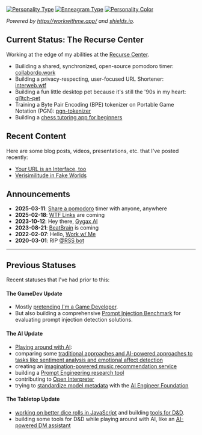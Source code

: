 [![Personality Type](https://img.shields.io/endpoint?url=https%3A%2F%2Fworkwithme.app%2Fapi%2Fbadges%2Fconfig%2Fericrallen%2Fpersonality)](https://workwithme.app/ericrallen/) [![Enneagram Type](https://img.shields.io/endpoint?url=https%3A%2F%2Fworkwithme.app%2Fapi%2Fbadges%2Fconfig%2Fericrallen%2Fenneagram)](https://workwithme.app/ericrallen/)
[![Personality Color](https://img.shields.io/endpoint?url=https%3A%2F%2Fworkwithme.app%2Fapi%2Fbadges%2Fconfig%2Fericrallen%2Fcolor)](https://workwithme.app/ericrallen/)

_Powered by [https//workwithme.app/](https://workwithme.app/ericrallen) and [shields.io](https://shields.io/endpoint/)._

## Current Status: The Recurse Center

Working at the edge of my abilities at the [Recurse Center](https://www.recurse.com/scout/click?t=1b9ee5f39bb35af1073bda78cf4cabdf).

- Builiding a shared, synchronized, open-source pomodoro timer: [collabordo.work](https://github.com/InterwebAlchemy/collabodoro)
- Building a privacy-respecting, user-focused URL Shortener: [interweb.wtf](https://github.com/InterwebAlchemy/interweb.wtf)
- Building a fun little desktop pet because it's still the '90s in my heart: [gl1tch-pet](https://github.com/DVDAGames/gl1tch-pet)
- Training a Byte Pair Encoding (BPE) tokenizer on Portable Game Notation (PGN): [pgn-tokenizer](https://github.com/DVDAGames/pgn-tokenizer)
- Building a [chess tutoring app for beginners](https://github.com/DVDAGames/chess-tutor)

## Recent Content

Here are some blog posts, videos, presentations, etc. that I've posted recently:

- [Your URL is an Interface, too](https://interwebalchemy.com/posts/url-bar-as-interface/)
- [Verisimilitude in Fake Worlds](https://dvdagames.com/posts/coding-verisimilitude/)

## Announcements
- **2025-03-11**: [Share a pomodoro](https://collabodoro.work/) timer with anyone, anywhere
- **2025-02-18**: [WTF Links](https://www.interweb.wtf/) are coming
- **2023-10-12**: Hey there, [Gygax AI](https://github.com/DVDAGames/local-tabletop-ai-demo)
- **2023-08-21**: [BeatBrain](https://github.com/interwebAlchemy/beat-brain) is coming
- **2022-02-07**: Hello, [Work w/ Me](https://github.com/InterwebAlchemy/work-with-me/)
- **2020-03-01**: RIP [@RSS bot](https://github.com/InterwebAlchemy/scrape-rss-bot/)

---

## Previous Statuses

Recent statuses that I've had prior to this:

#### The GameDev Update
- Mostly [pretending I'm a Game Developer](https://dvdagames.com/posts/hello-world/).
- But also building a comprehensive [Prompt Injection Benchmark](https://github.com/lakeraai/pint-benchmark) for evaluating prompt injection detection solutions.

#### The AI Update
- [Playing around with AI](https://hackernoon.com/ai-prompts-are-the-incantations-that-make-chatgpt-do-magical-things):
- comparing some [traditional approaches and AI-powered approaches to tasks like sentiment analysis and emotional affect detection](https://github.com/ericrallen/sentiment-analysis-notebook)
- creating an [imagination-powered music recommendation service](https://github.com/InterwebAlchemy/beat-brain)
- building a [Prompt Engineering research tool](https://github.com/InterwebAlchemy/obsidian-ai-research-assistant)
- contributing to [Open Interpreter](https://github.com/KillianLucas/open-interpreter)
- trying to [standardize model metadata](https://github.com/InterwebAlchemy/model-metadata-central) with the [AI Engineer Foundation](https://github.com/AI-Engineer-Foundation/)

#### The Tabletop Update
- [working on better dice rolls in JavaScript](https://github.com/DVDAGames/js-die-roller) and building [tools for D&D](https://github.com/DVDAGames/react-hex-flower-engine).
- building some tools for D&D while playing around with AI, like an [AI-powered DM assistant](https://github.com/DVDAGames/local-tabletop-ai-demo)
